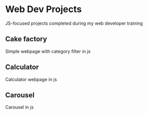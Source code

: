 # Web Dev Projects
JS-focused projects completed during my web developer training

## Cake factory
Simple webpage with category filter in js

## Calculator
Calculator webpage in js

## Carousel
Carousel in js